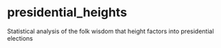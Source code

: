 # presidential_heights
Statistical analysis of the folk wisdom that height factors into presidential elections
